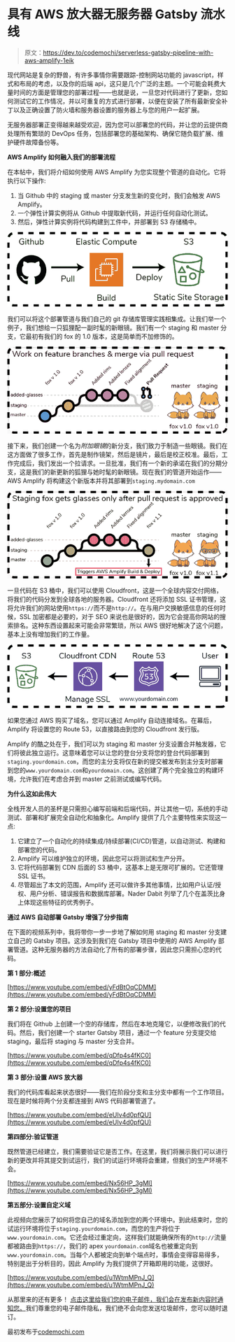 # 具有 AWS 放大器无服务器 Gatsby 流水线

> 原文：<https://dev.to/codemochi/serverless-gatsby-pipeline-with-aws-amplify-1eik>

现代网站是复杂的野兽，有许多事情你需要跟踪-控制网站功能的 javascript，样式和布局的考虑，以及你的后端 api，这只是几个广泛的主题。一个可能会耗费大量时间的方面是管理您的部署过程——也就是说，一旦您对代码进行了更新，您如何测试它的工作情况，并以可重复的方式进行部署，以便在安装了所有最新安全补丁以及正确设置了防火墙和服务器设置的服务器上与您的用户一起扩展。

无服务器部署正变得越来越受欢迎，因为您可以部署您的代码，并让您的云提供商处理所有繁琐的 DevOps 任务，包括部署您的基础架构、确保它随负载扩展、维护硬件故障备份等。

**AWS Amplify 如何融入我们的部署流程**

在本帖中，我们将介绍如何使用 AWS Amplify 为您实现整个管道的自动化。它将执行以下操作:

1.  当 Github 中的 staging 或 master 分支发生新的变化时，我们会触发 AWS Amplify。
2.  一个弹性计算实例将从 Github 中提取新代码，并运行任何自动化测试。
3.  然后，弹性计算实例将代码构建到工件中，并部署到 S3 存储桶中。

[![The AWS Amplify build pipeline starts by being triggered by a commit from Github. The code gets built and deployed to a static S3 bucket.](img/51ec7b5fa525dbde45101e2ec114123f.png)](https://res.cloudinary.com/practicaldev/image/fetch/s--Bq0cfPTz--/c_limit%2Cf_auto%2Cfl_progressive%2Cq_auto%2Cw_880/https://www.codemochi.com/static/8fbca77f911a0e3030bc3a43819165bb/3b8ee/pipeline.png)

我们可以将这个部署管道与我们自己的 git 存储库管理实践相集成。让我们举一个例子，我们想给一只狐狸配一副时髦的新眼镜。我们有一个 staging 和 master 分支，它最初有我们的 fox 的 1.0 版本，这是简单而不加修饰的。

[![State of our git commit history before issuing the pull request for new glasses against staging. Here, both staging and production have v1.0 of the fox, but not for long because a pull request has been issued.](img/c36930080ceffe885cd0f6d6b1f4c401.png)](https://res.cloudinary.com/practicaldev/image/fetch/s--_-mQsi4k--/c_limit%2Cf_auto%2Cfl_progressive%2Cq_auto%2Cw_880/https://www.codemochi.com/static/32962168250710acdac3f92034dae345/3b8ee/v1-fox.png)

接下来，我们创建一个名为*附加眼镜*的新分支，我们致力于制造一些眼镜。我们在这方面做了很多工作，首先是制作镜架，然后是镜片，最后是校正校准。最后，工作完成后，我们发出一个拉请求。一旦批准，我们有一个新的承诺在我们的分期分支，这是我们的新更新的狐狸与她时髦的新眼镜。现在我们的管道开始运作——AWS Amplify 将构建这个新版本并将其部署到`staging.mydomain.com`

[![After the pull request has been accepted, a new commit has been added to the staging branch. This triggers a build on AWS Amplify which will deploy an updated version to staging with the new fox with snazzy glasses. The production fox remains unchanged because the glasses update has not been merged to master yet.](img/27eaf77e3d4364c01d2676210be30edd.png)](https://res.cloudinary.com/practicaldev/image/fetch/s--WtMopciy--/c_limit%2Cf_auto%2Cfl_progressive%2Cq_auto%2Cw_880/https://www.codemochi.com/static/e4ec9326683dcd09bb538c6f4c01a07f/3b8ee/v11-fox.png)

一旦代码在 S3 桶中，我们可以使用 Cloudfront，这是一个全球内容交付网络，将我们的代码分发到全球各地的服务器。Cloudfront 还将添加 SSL 证书管理，这将允许我们的网站使用`https://`而不是`http://`。在与用户交换敏感信息的任何时候，SSL 加密都是必要的，对于 SEO 来说也是很好的，因为它会提高你网站的搜索排名。这种东西设置起来可能会非常繁琐，所以 AWS 很好地解决了这个问题，基本上没有增加我们的工作量。

[![A user requesting to view the Gatsby web page at www.yourdomain.com will first hit Route 53 which will direct the request to a Cloudfront distribution. If the files are present, the request gets returned, but if it is the first time these files have been requested, Cloudfront will fetch the data from the S3 bucket that we deposited our files in from the build process.](img/dcca088c8625d6f1ae219cfec9988dc6.png)](https://res.cloudinary.com/practicaldev/image/fetch/s--X-zTZfqg--/c_limit%2Cf_auto%2Cfl_progressive%2Cq_auto%2Cw_880/https://www.codemochi.com/static/d685fd1a30e71df1fe08ba85f41a2d09/3b8ee/architecture.png)

如果您通过 AWS 购买了域名，您可以通过 Amplify 自动连接域名。在幕后，Amplify 将设置您的 Route 53，以直接路由到您的 Cloudfront 发行版。

Amplify 的酷之处在于，我们可以为 staging 和 master 分支设置合并触发器，它们将彼此独立运行。这意味着您可以让您的登台分支将您的登台代码部署到`staging.yourdomain.com`，而您的主分支将仅在新的提交被发布到主分支时部署到您的`www.yourdomain.com`和`yourdomain.com`。这创建了两个完全独立的构建环境，允许我们在考虑合并到 master 之前测试或编写代码。

**为什么这如此伟大**

全栈开发人员的圣杯是只需担心编写前端和后端代码，并让其他一切，系统的手动测试、部署和扩展完全自动化和抽象化。Amplify 提供了几个主要特性来实现这一点:

1.  它建立了一个自动化的持续集成/持续部署(CI/CD)管道，以自动测试、构建和部署您的代码。
2.  Amplify 可以维护独立的环境，因此您可以将测试和生产分开。
3.  它将代码部署到 CDN 后面的 S3 桶中，这基本上是无限可扩展的。它还管理 SSL 证书。
4.  尽管超出了本文的范围，Amplify 还可以做许多其他事情，比如用户认证/授权、用户分析、错误报告和数据库部署。Nader Dabit 列举了几个在盖茨比身上体现这些特征的优秀例子。

**通过 AWS 自动部署 Gatsby 增强了分步指南**

在下面的视频系列中，我将带你一步一步地了解如何用 staging 和 master 分支建立自己的 Gatsby 项目。这涉及到我们在 Gatsby 项目中使用的 AWS Amplify 部署管道。这种无服务器的方法自动化了所有的部署步骤，因此您只需担心您的代码。

**第 1 部分:概述**

[https://www.youtube.com/embed/yFdBtOqCDMM](https://www.youtube.com/embed/yFdBtOqCDMM)

**第 2 部分:设置您的项目**

我们将在 Github 上创建一个空的存储库，然后在本地克隆它，以便修改我们的代码。然后，我们创建一个 starter Gatsby 项目，通过一个 feature 分支提交给 staging，最后将 staging 与 master 分支合并。

[https://www.youtube.com/embed/qDfp4s4fKC0](https://www.youtube.com/embed/qDfp4s4fKC0)

**第 3 部分:设置 AWS 放大器**

我们的代码库看起来状态很好——我们在阶段分支和主分支中都有一个工作项目。现在是时候将两个分支都连接到 AWS 代码部署管道了。

[https://www.youtube.com/embed/eUIv4d0pfQU](https://www.youtube.com/embed/eUIv4d0pfQU)

**第四部分:验证管道**

既然管道已经建立，我们需要验证它是否工作。在这里，我们将展示我们可以进行新的更改并将其提交到试运行，我们的试运行环境将会重建，但我们的生产环境不会。

[https://www.youtube.com/embed/Nx56HP_3gMI](https://www.youtube.com/embed/Nx56HP_3gMI)

**第五部分:设置自定义域**

此视频向您展示了如何将您自己的域名添加到您的两个环境中。到此结束时，您的试运行环境将位于`staging.yourdomain.com`，而您的生产将位于`www.yourdomain.com`。它还会经过重定向，这样我们就能确保所有的`http://`流量都被路由到`https://`，我们的 apex `yourdomain.com`域名也被重定向到`www.yourdomain.com`。当每个人都被定向到单个端点时，事情会变得容易得多，特别是出于分析目的，因此 Amplify 为我们提供了开箱即用的功能，这很好。

[https://www.youtube.com/embed/u1WtmMPnJ_Q](https://www.youtube.com/embed/u1WtmMPnJ_Q)

从那里来的还有更多！
[点击这里给我们您的电子邮件，我们会在发布新内容时通知您。](https://gmail.us20.list-manage.com/subscribe?u=37f38485b2c7cff2f3d9935b5&id=e3bc056dde)我们尊重您的电子邮件隐私，我们绝不会向您发送垃圾邮件，您可以随时退订。

最初发布于[codemochi.com](https://www.codemochi.com/blog/2019-05-29-serverless-react-gatsby-aws-amplify/)